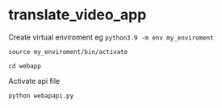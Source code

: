 # translate_video_app

Create virtual enviroment eg ```python3.9 -m env my_enviroment```<br />

```source my_enviroment/bin/activate```<br />

```cd webapp```<br />

Activate api file

```python webapapi.py```

